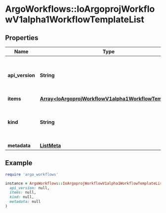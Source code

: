 # ArgoWorkflows::IoArgoprojWorkflowV1alpha1WorkflowTemplateList

## Properties

| Name | Type | Description | Notes |
| ---- | ---- | ----------- | ----- |
| **api_version** | **String** | APIVersion defines the versioned schema of this representation of an object. Servers should convert recognized schemas to the latest internal value, and may reject unrecognized values. More info: https://git.io.k8s.community/contributors/devel/sig-architecture/api-conventions.md#resources | [optional] |
| **items** | [**Array&lt;IoArgoprojWorkflowV1alpha1WorkflowTemplate&gt;**](IoArgoprojWorkflowV1alpha1WorkflowTemplate.md) |  |  |
| **kind** | **String** | Kind is a string value representing the REST resource this object represents. Servers may infer this from the endpoint the client submits requests to. Cannot be updated. In CamelCase. More info: https://git.io.k8s.community/contributors/devel/sig-architecture/api-conventions.md#types-kinds | [optional] |
| **metadata** | [**ListMeta**](ListMeta.md) |  |  |

## Example

```ruby
require 'argo_workflows'

instance = ArgoWorkflows::IoArgoprojWorkflowV1alpha1WorkflowTemplateList.new(
  api_version: null,
  items: null,
  kind: null,
  metadata: null
)
```


